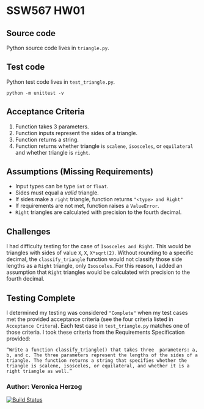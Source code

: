 # SSW567 HW01
## Source code
Python source code lives in `triangle.py`.

## Test code
Python test code lives in `test_triangle.py`.
```
python -m unittest -v
```

## Acceptance Criteria
1. Function takes 3 parameters.
2. Function inputs represent the sides of a triangle.
3. Function returns a string.
4. Function returns whether triangle is `scalene`, `isosceles`, or `equilateral` and whether triangle is `right`.

## Assumptions (Missing Requirements)
* Input types can be type `int` or `float`.
* Sides must equal a *valid* triangle.
* If sides make a `right` triangle, function returns `"<type> and Right"`
* If requirements are not met, function raises a `ValueError`.
* `Right` triangles are calculated with precision to the fourth decimal.

## Challenges
I had difficulty testing for the case of `Isosceles and Right`. This would be triangles with sides of value `X`, `X`, `X*sqrt(2)`. Without rounding to a specific decimal, the `classify_triangle` function would not classify those side lengths as a `Right` triangle, only `Isosceles`. For this reason, I added an assumption that `Right` triangles would be calculated with precision to the fourth decimal.

## Testing Complete
I determined my testing was considered `"Complete"` when my test cases met the provided acceptance criteria (see the four criteria listed in `Acceptance Critera`). Each test case in `test_triangle.py` matches one of those criteria. I took these criteria from the Requirements Specification provided:
```
“Write a function classify_triangle() that takes three  parameters: a, b, and c. The three parameters represent the lengths of the sides of a triangle. The function returns a string that specifies whether the triangle is scalene, isosceles, or equilateral, and whether it is a right triangle as well.”
```

### Author: Veronica Herzog

[![Build Status](https://app.travis-ci.com/vherzog/ssw567-hw1.svg?branch=main)](https://app.travis-ci.com/vherzog/ssw567-hw1)
